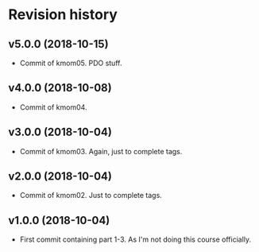 Revision history
===================

v5.0.0 (2018-10-15)
--------------------

* Commit of kmom05. PDO stuff.



v4.0.0 (2018-10-08)
--------------------

* Commit of kmom04.



v3.0.0 (2018-10-04)
--------------------

* Commit of kmom03. Again, just to complete tags.




v2.0.0 (2018-10-04)
--------------------

* Commit of kmom02. Just to complete tags.




v1.0.0 (2018-10-04)
--------------------

* First commit containing part 1-3. As I'm not doing this course officially.
